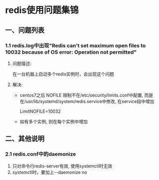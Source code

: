 redis使用问题集锦
====

一、问题列表
----

### 1.1 redis.log中出现"Redis can't set maximum open files to 10032 because of OS error: Operation not permitted"

1. 问题描述:

   在一台机器上启动多个redis实例时，会出现这个问题

2. 解决:

   - centos7之后 NOFILE 限制不在/etc/security/limits.conf中配置,
     而是在/usr/lib/systemd/system/redis.service中修改, 在service段中增加

       LimitNOFILE=10032

   - 如有多个实例, 则在每个实例中增加

二、其他说明
----

### 2.1 redis.conf中的daemonize

1. 只对命令行redis-server有效, 使用systemctl时无效
2. systemctl时，要加上--daemonize no


